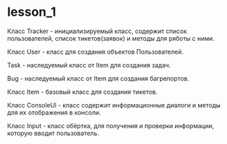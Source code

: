 ﻿# lesson_1
Класс Tracker - инициализируемый класс, содержит список пользователей, список тикетов(заявок) и методы для ряботы с ними.

Класс User - класс для создания объектов Пользователей.

Task - наследуемый класс от Item для создания задач.

Bug - наследуемый класс от Item для создания багрепортов.

Класс Item - базовый класс для создания тикетов.

Класс ConsoleUI - класс содержит информационные диалоги и методы для их отображения в консоли.

Класс Input - класс обёртка, для получения и проверки информации, которую вводит пользователь.